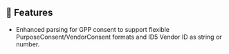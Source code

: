 ## 🚀 Features
- Enhanced parsing for GPP consent to support flexible PurposeConsent/VendorConsent formats and ID5 Vendor ID as string or number.

